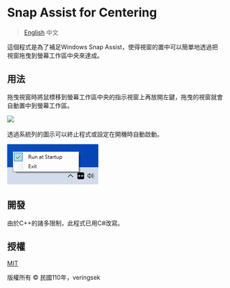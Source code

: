 # Snap Assist for Centering

> [English](README.md) 中文

這個程式是為了補足Windows Snap Assist，使得視窗的置中可以簡單地透過把視窗拖曳到螢幕工作區中央來達成。

## 用法

拖曳視窗時將鼠標移到螢幕工作區中央的指示視窗上再放開左鍵，拖曳的視窗就會自動置中到螢幕工作區。

<img src="imgs/screenshot-drag.gif" />

透過系統列的圖示可以終止程式或設定在開機時自動啟動。

<img src="imgs/screenshot-system-tray.png" />

## 開發

由於C++的諸多限制，此程式已用C#改寫。

## 授權

[MIT](http://opensource.org/licenses/MIT)

版權所有 © 民國110年，veringsek